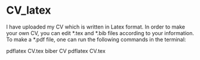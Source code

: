# CV_latex

I have uploaded my CV which is written in Latex format. 
In order to make your own CV, you can edit *.tex and *.bib files according to your information.  
To make a *.pdf file, one can run the following commands in the terminal:  

pdflatex CV.tex 
biber CV
pdflatex CV.tex 
